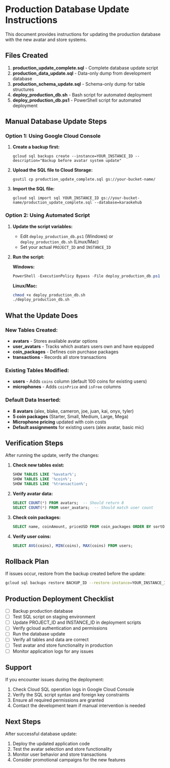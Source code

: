 # Production Database Update Instructions

This document provides instructions for updating the production database with the new avatar and store systems.

## Files Created

1. **production_update_complete.sql** - Complete database update script
2. **production_data_update.sql** - Data-only dump from development database
3. **production_schema_update.sql** - Schema-only dump for table structures
4. **deploy_production_db.sh** - Bash script for automated deployment
5. **deploy_production_db.ps1** - PowerShell script for automated deployment

## Manual Database Update Steps

### Option 1: Using Google Cloud Console

1. **Create a backup first:**

   ```
   gcloud sql backups create --instance=YOUR_INSTANCE_ID --description="Backup before avatar system update"
   ```

2. **Upload the SQL file to Cloud Storage:**

   ```
   gsutil cp production_update_complete.sql gs://your-bucket-name/
   ```

3. **Import the SQL file:**
   ```
   gcloud sql import sql YOUR_INSTANCE_ID gs://your-bucket-name/production_update_complete.sql --database=karaokehub
   ```

### Option 2: Using Automated Script

1. **Update the script variables:**
   - Edit `deploy_production_db.ps1` (Windows) or `deploy_production_db.sh` (Linux/Mac)
   - Set your actual `PROJECT_ID` and `INSTANCE_ID`

2. **Run the script:**

   **Windows:**

   ```powershell
   PowerShell -ExecutionPolicy Bypass -File deploy_production_db.ps1
   ```

   **Linux/Mac:**

   ```bash
   chmod +x deploy_production_db.sh
   ./deploy_production_db.sh
   ```

## What the Update Does

### New Tables Created:

- **avatars** - Stores available avatar options
- **user_avatars** - Tracks which avatars users own and have equipped
- **coin_packages** - Defines coin purchase packages
- **transactions** - Records all store transactions

### Existing Tables Modified:

- **users** - Adds `coins` column (default 100 coins for existing users)
- **microphones** - Adds `coinPrice` and `isFree` columns

### Default Data Inserted:

- **8 avatars** (alex, blake, cameron, joe, juan, kai, onyx, tyler)
- **5 coin packages** (Starter, Small, Medium, Large, Mega)
- **Microphone pricing** updated with coin costs
- **Default assignments** for existing users (alex avatar, basic mic)

## Verification Steps

After running the update, verify the changes:

1. **Check new tables exist:**

   ```sql
   SHOW TABLES LIKE '%avatar%';
   SHOW TABLES LIKE '%coin%';
   SHOW TABLES LIKE '%transaction%';
   ```

2. **Verify avatar data:**

   ```sql
   SELECT COUNT(*) FROM avatars;  -- Should return 8
   SELECT COUNT(*) FROM user_avatars;  -- Should match user count
   ```

3. **Check coin packages:**

   ```sql
   SELECT name, coinAmount, priceUSD FROM coin_packages ORDER BY sortOrder;
   ```

4. **Verify user coins:**
   ```sql
   SELECT AVG(coins), MIN(coins), MAX(coins) FROM users;
   ```

## Rollback Plan

If issues occur, restore from the backup created before the update:

```bash
gcloud sql backups restore BACKUP_ID --restore-instance=YOUR_INSTANCE_ID
```

## Production Deployment Checklist

- [ ] Backup production database
- [ ] Test SQL script on staging environment
- [ ] Update PROJECT_ID and INSTANCE_ID in deployment scripts
- [ ] Verify gcloud authentication and permissions
- [ ] Run the database update
- [ ] Verify all tables and data are correct
- [ ] Test avatar and store functionality in production
- [ ] Monitor application logs for any issues

## Support

If you encounter issues during the deployment:

1. Check Cloud SQL operation logs in Google Cloud Console
2. Verify the SQL script syntax and foreign key constraints
3. Ensure all required permissions are granted
4. Contact the development team if manual intervention is needed

## Next Steps

After successful database update:

1. Deploy the updated application code
2. Test the avatar selection and store functionality
3. Monitor user behavior and store transactions
4. Consider promotional campaigns for the new features
